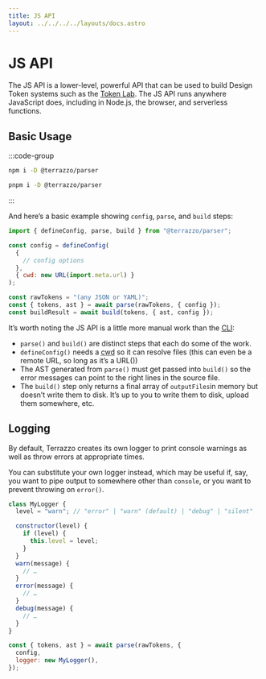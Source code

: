 ```yaml
---
title: JS API
layout: ../../../../layouts/docs.astro
---
```


# JS API

The JS API is a lower-level, powerful API that can be used to build Design Token systems such as the [Token Lab](/docs/token-lab). The JS API runs anywhere JavaScript does, including in Node.js, the browser, and serverless functions.

## Basic Usage

:::code-group

```sh [npm]
npm i -D @terrazzo/parser
```

```sh [pnpm]
pnpm i -D @terrazzo/parser
```

:::

And here’s a basic example showing `config`, `parse`, and `build` steps:

```js
import { defineConfig, parse, build } from "@terrazzo/parser";

const config = defineConfig(
  {
    // config options
  },
  { cwd: new URL(import.meta.url) }
);

const rawTokens = "(any JSON or YAML)";
const { tokens, ast } = await parse(rawTokens, { config });
const buildResult = await build(tokens, { ast, config });
```

It’s worth noting the JS API is a little more manual work than the [CLI](/docs/cli):

- `parse()` and `build()` are distinct steps that each do some of the work.
- `defineConfig()` needs a <abbr title="Current Working Directory">cwd</abbr> so it can resolve files (this can even be a remote URL, so long as it’s a URL())
- The AST generated from `parse()` must get passed into `build()` so the error messages can point to the right lines in the source file.
- The `build()` step only returns a final array of `outputFiles`in memory but doesn’t write them to disk. It’s up to you to write them to disk, upload them somewhere, etc.

## Logging

By default, Terrazzo creates its own logger to print console warnings as well as throw errors at appropriate times.

You can substitute your own logger instead, which may be useful if, say, you want to pipe output to somewhere other than `console`, or you want to prevent throwing on `error()`.

```js
class MyLogger {
  level = "warn"; // "error" | "warn" (default) | "debug" | "silent"

  constructor(level) {
    if (level) {
      this.level = level;
    }
  }
  warn(message) {
    // …
  }
  error(message) {
    // …
  }
  debug(message) {
    // …
  }
}

const { tokens, ast } = await parse(rawTokens, {
  config,
  logger: new MyLogger(),
});
```
